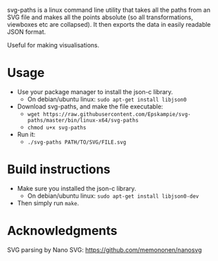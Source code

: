 svg-paths is a linux command line utility that takes all the paths from an SVG file and makes all the points absolute (so all transformations, viewboxes etc are collapsed). It then exports the data in easily readable JSON format.

Useful for making visualisations.

Usage
=====

* Use your package manager to install the json-c library.
    * On debian/ubuntu linux: `sudo apt-get install libjson0`
* Download svg-paths, and make the file executable:
    * `wget https://raw.githubusercontent.com/Epskampie/svg-paths/master/bin/linux-x64/svg-paths`
    * `chmod u+x svg-paths`
* Run it:
    * `./svg-paths PATH/TO/SVG/FILE.svg`

Build instructions
==================

* Make sure you installed the json-c library.
    * On debian/ubuntu linux: `sudo apt-get install libjson0-dev`
* Then simply run `make`.
    
Acknowledgments
===============

SVG parsing by Nano SVG: https://github.com/memononen/nanosvg
